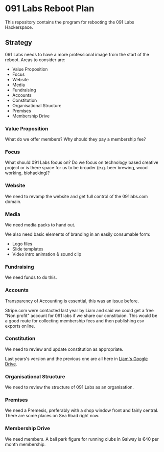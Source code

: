 # 091 Labs Reboot Plan

This repository contains the program for rebooting the 091 Labs Hackerspace.

## Strategy

091 Labs needs to have a more professional image from the start of the reboot. Areas to consider are:

* Value Proposition
* Focus
* Website
* Media
* Fundraising
* Accounts
* Constitution
* Organisational Structure
* Premises
* Membership Drive

### Value Proposition

What do we offer members? Why should they pay a membership fee?

### Focus

What should 091 Labs focus on? Do we focus on technology based creative project or is there space for us to be broader (e.g. beer brewing, wood working, biohacking)?

### Website

We need to revamp the website and get full control of the 091labs.com domain.

### Media

We need media packs to hand out.

We also need basic elements of branding in an easily consumable form:
 - Logo files
 - Slide templates
 - Video intro animation & sound clip

### Fundraising

We need funds to do this.

### Accounts

Transparency of Accounting is essential, this was an issue before.

Stripe.com were contacted last year by Liam and said we could get a free "Non profit" account for 091 labs if we share our constituion. This would be a good route for collecting membership fees and then publishing csv exports online.

### Constitution

We need to review and update constitution as appropriate.

Last years's version and the previous one are all here in [Liam's Google Drive](https://drive.google.com/open?id=0Bygd3T-0o7uAMkNjYmU2ZEpJb1k).

### Organisational Structure

We need to review the structure of 091 Labs as an organisation.

### Premises

We need a Premesis, preferably with a shop window front and fairly central. There are some places on Sea Road right now.

### Membership Drive

We need members. A ball park figure for running clubs in Galway is €40 per month membership.




